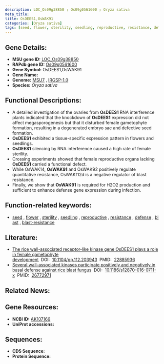 ```yaml
---
description: LOC_Os09g38850 ; Os09g0561600 ; Oryza sativa
meta_title:
title: OsDEES1,OsWAK91
categories: [Oryza sativa]
tags: [seed, flower, sterility, seedling, reproductive, resistance, defense, blast, blast resistance]
---
```


## Gene Details:
- **MSU gene ID:** [LOC_Os09g38850](http://rice.uga.edu/cgi-bin/ORF_infopage.cgi?orf=LOC_Os09g38850)  
- **RAPdb gene ID:** [Os09g0561600](https://rapdb.dna.affrc.go.jp/locus/?name=Os09g0561600)  
- **Gene Symbol:** OsDEES1,OsWAK91
- **Gene Name:**
- **Genome:**  [MSU7](http://rice.uga.edu/)&nbsp;,&nbsp;[IRGSP-1.0](https://rapdb.dna.affrc.go.jp/download/irgsp1.html)
- **Species:** *Oryza sativa*

## Functional Descriptions:
   - A detailed investigation of the ovaries from **OsDEES1** RNA interference plants indicated that the knockdown of **OsDEES1** expression did not affect megasporogenesis but that it disturbed female gametophyte formation, resulting in a degenerated embryo sac and defective seed formation.
   - **OsDEES1** exhibited a tissue-specific expression pattern in flowers and seedlings.
   - **OsDEES1** silencing by RNA interference caused a high rate of female sterility.
   - Crossing experiments showed that female reproductive organs lacking **OsDEES1** carried a functional defect.
   - While OsWAK14, **OsWAK91** and OsWAK92 positively regulate quantitative resistance, OsWAK112d is a negative regulator of blast resistance.
   - Finally, we show that **OsWAK91** is required for H2O2 production and sufficient to enhance defense gene expression during infection.

## Function-related keywords:
   - [seed](/tags/seed/)&nbsp;,&nbsp;[flower](/tags/flower/)&nbsp;,&nbsp;[sterility](/tags/sterility/)&nbsp;,&nbsp;[seedling](/tags/seedling/)&nbsp;,&nbsp;[reproductive](/tags/reproductive/)&nbsp;,&nbsp;[resistance](/tags/resistance/)&nbsp;,&nbsp;[defense](/tags/defense/)&nbsp;,&nbsp;[blast](/tags/blast/)&nbsp;,&nbsp;[blast-resistance](/tags/blast-resistance/)

## Literature:
   - [The rice wall-associated receptor-like kinase gene OsDEES1 plays a role in female gametophyte development](https://www.doi.org/10.1104/pp.112.203943)&nbsp;&nbsp;DOI:&nbsp;&nbsp;[10.1104/pp.112.203943](https://www.doi.org/10.1104/pp.112.203943)&nbsp;&nbsp;PMID:&nbsp;&nbsp;[22885936](https://pubmed.ncbi.nlm.nih.gov/22885936/)
   - [Several wall-associated kinases participate positively and negatively in basal defense against rice blast fungus](https://www.doi.org/10.1186/s12870-016-0711-x)&nbsp;&nbsp;DOI:&nbsp;&nbsp;[10.1186/s12870-016-0711-x](https://www.doi.org/10.1186/s12870-016-0711-x)&nbsp;&nbsp;PMID:&nbsp;&nbsp;[26772971](https://pubmed.ncbi.nlm.nih.gov/26772971/)

## Related News:

## Gene Resources:
- **NCBI ID:**  [AK107166](http://www.ncbi.nlm.nih.gov/nuccore/AK107166)
- **UniProt accessions:** [](https://www.uniprot.org/uniprotkb//entry)

## Sequences:
- **CDS Sequence:**
- **Protein Sequence:**
